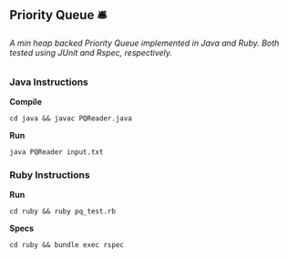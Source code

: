 ## Priority Queue 🛎
###### A min heap backed Priority Queue implemented in Java and Ruby. Both tested using JUnit and Rspec, respectively.

### Java Instructions

**Compile**  
```
cd java && javac PQReader.java
```

**Run**    
```
java PQReader input.txt
```

### Ruby Instructions

**Run**
```
cd ruby && ruby pq_test.rb
```

**Specs**
```
cd ruby && bundle exec rspec
```
